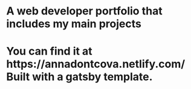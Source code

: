 <h1> A web developer portfolio that includes my main projects <h1>
You can find it at https://annadontcova.netlify.com/
Built with a gatsby template. 
